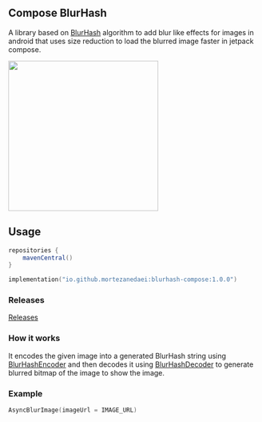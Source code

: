 ## Compose BlurHash

A library based on [BlurHash](https://github.com/woltapp/blurhash) algorithm to add blur like effects for images in android that uses size reduction to load the blurred image faster in jetpack compose.

<img width="300" src="https://user-images.githubusercontent.com/38072572/234651821-e527f4d1-efa6-4466-a25e-f55499216229.png" />

## Usage

```groovy
repositories {
    mavenCentral()
}
```

```kotlin
implementation("io.github.mortezanedaei:blurhash-compose:1.0.0")
```

### Releases
[Releases](https://mvnrepository.com/artifact/io.github.mortezanedaei/blurhash-compose)

### How it works
It encodes the given image into a generated BlurHash string using [BlurHashEncoder](https://github.com/MortezaNedaei/Compose-BlurHash/blob/master/blurhash-compose/src/main/java/io/mortezanedaei/blurhash/compose/BlurHashEncoder.kt) and then decodes it using [BlurHashDecoder](https://github.com/MortezaNedaei/Compose-BlurHash/blob/master/blurhash-compose/src/main/java/io/mortezanedaei/blurhash/compose/BlurHashDecoder.kt) to generate blurred bitmap of the image to show the image.

### Example

```kotlin
AsyncBlurImage(imageUrl = IMAGE_URL)
```


